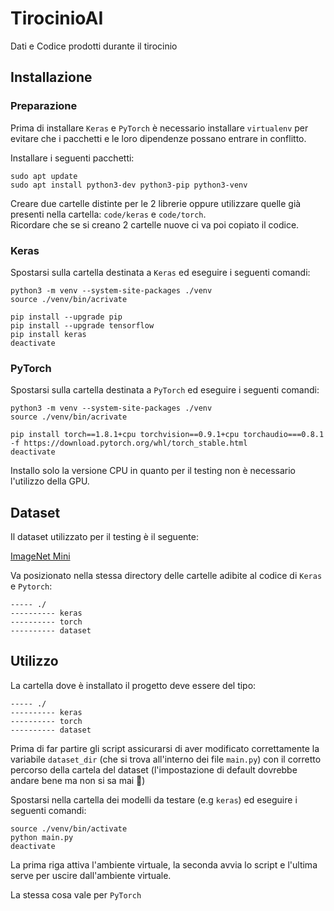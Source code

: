 # TirocinioAI
Dati e Codice prodotti durante il tirocinio

## Installazione

### Preparazione

Prima di installare `Keras` e `PyTorch` è necessario installare `virtualenv` per evitare che i pacchetti e le loro dipendenze possano entrare in conflitto.

Installare i seguenti pacchetti:

```
sudo apt update
sudo apt install python3-dev python3-pip python3-venv
```

Creare due cartelle distinte per le 2 librerie oppure utilizzare quelle già presenti nella cartella: `code/keras` e `code/torch`.<br>
Ricordare che se si creano 2 cartelle nuove ci va poi copiato il codice.

### Keras

Spostarsi sulla cartella destinata a `Keras` ed eseguire i seguenti comandi:

```
python3 -m venv --system-site-packages ./venv
source ./venv/bin/acrivate

pip install --upgrade pip
pip install --upgrade tensorflow
pip install keras
deactivate
```

### PyTorch

Spostarsi sulla cartella destinata a `PyTorch` ed eseguire i seguenti comandi:

```
python3 -m venv --system-site-packages ./venv
source ./venv/bin/acrivate

pip install torch==1.8.1+cpu torchvision==0.9.1+cpu torchaudio===0.8.1 -f https://download.pytorch.org/whl/torch_stable.html
deactivate
```

Installo solo la versione CPU in quanto per il testing non è necessario l'utilizzo della GPU.

## Dataset

Il dataset utilizzato per il testing è il seguente:

[ImageNet Mini](https://www.kaggle.com/ifigotin/imagenetmini-1000)

Va posizionato nella stessa directory delle cartelle adibite al codice di `Keras` e `Pytorch`:

```
----- ./
---------- keras
---------- torch
---------- dataset
```

## Utilizzo

La cartella dove è installato il progetto deve essere del tipo:

```
----- ./
---------- keras
---------- torch
---------- dataset
```

Prima di far partire gli script assicurarsi di aver modificato correttamente la variabile `dataset_dir` (che si trova all'interno dei file `main.py`) con il corretto percorso della cartela del dataset (l'impostazione di default dovrebbe andare bene ma non si sa mai 🚀)

Spostarsi nella cartella dei modelli da testare (e.g `keras`) ed eseguire i seguenti comandi:

```
source ./venv/bin/activate
python main.py
deactivate
```

La prima riga attiva l'ambiente virtuale, la seconda avvia lo script e l'ultima serve per uscire dall'ambiente virtuale.

La stessa cosa vale per `PyTorch`

